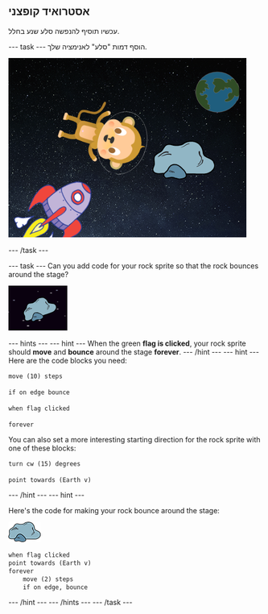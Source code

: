 ## אסטרואיד קופצני

עכשיו תוסיף להנפשה סלע שנע בחלל.

\--- task \--- הוסף דמות "סלע" לאנימציה שלך.

![Adding a rock sprite](images/space-rock-sprite.png)

\--- /task \---

\--- task \--- Can you add code for your rock sprite so that the rock bounces around the stage?

![Testing a bouncing rock](images/space-bounce-test.png)

\--- hints \--- \--- hint \--- When the green **flag is clicked**, your rock sprite should **move** and **bounce** around the stage **forever**. \--- /hint \--- \--- hint \--- Here are the code blocks you need:

```blocks3
move (10) steps

if on edge bounce

when flag clicked

forever
```

You can also set a more interesting starting direction for the rock sprite with one of these blocks:

```blocks3
turn cw (15) degrees

point towards (Earth v)
```

\--- /hint \--- \--- hint \---

Here's the code for making your rock bounce around the stage:

![Rock sprite](images/sprite-rock.png)

```blocks3
when flag clicked
point towards (Earth v)
forever
    move (2) steps
    if on edge, bounce
```

\--- /hint \--- \--- /hints \--- \--- /task \---